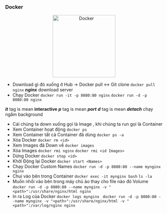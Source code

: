 ### Docker
<p align = "center">
  <a href="https://www.jenkins.io" target="blank"><img src="https://upload.wikimedia.org/wikipedia/commons/4/4e/Docker_%28container_engine%29_logo.svg" width="200" alt="Docker" /></a>
</p>

- Download gì đó xuống ở Hub ->  Docker pull <-> Git clone
`docker pull nginx`
***nginx*** download server
- Chạy Docker
`docker run -it -p 8080:80 nginx` 
`docker run -d -p 8080:80 nginx`

***it*** tag is mean **interactive**
***p*** tag is mean ***port***
***d*** tag is mean ***detach*** chạy ngầm background 
- Cái chúng ta down xuống gọi là Image , khi chúng ta run gọi là Container
- Xem Container hoạt động
`docker ps`
- Xem Container tất cả Container đã dùng 
`docker ps -a`
- Xóa Docker
`docker rm <id>`
- Xem Images đã Down về
`docker images`
- Xóa Images 
`docker rmi nginx`
`docker rmi <id Images>`
- Dừng Docker
`docker stop <id>`
- Khởi Động lại Docker
`docker start <Names> `
- Chạy Docker Custom Names
`docker run -d -p 8080:80 --name mynginx nginx`
- Chui vào bên trong Container
`docker exec -it mynginx bash`
`ls -la`
- Muốn nhồi vào bên trong máy chủ ảo thay cho file nào đó Volume
`docker run -d -p 8080:80 --name mynginx -v "<path>":/usr/share/nginx/html nginx`
- In ra Log của Docker
`docker logs mynginx `
`docker run -d -p 8080:80 --name mynginx -v "<path>":/usr/share/nginx/html -v "<path>":/var/log/nginx nginx`


